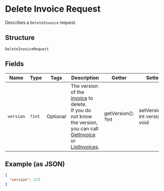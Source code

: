 
# Delete Invoice Request

Describes a `DeleteInvoice` request.

## Structure

`DeleteInvoiceRequest`

## Fields

| Name | Type | Tags | Description | Getter | Setter |
|  --- | --- | --- | --- | --- | --- |
| `version` | `?int` | Optional | The version of the [invoice](../../doc/models/invoice.md) to delete.<br>If you do not know the version, you can call [GetInvoice](../../doc/apis/invoices.md#get-invoice) or<br>[ListInvoices](../../doc/apis/invoices.md#list-invoices). | getVersion(): ?int | setVersion(?int version): void |

## Example (as JSON)

```json
{
  "version": 172
}
```

